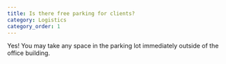 ```yaml
---
title: Is there free parking for clients?
category: Logistics
category_order: 1
---
```

Yes! You may take any space in the parking lot immediately outside of the office building.